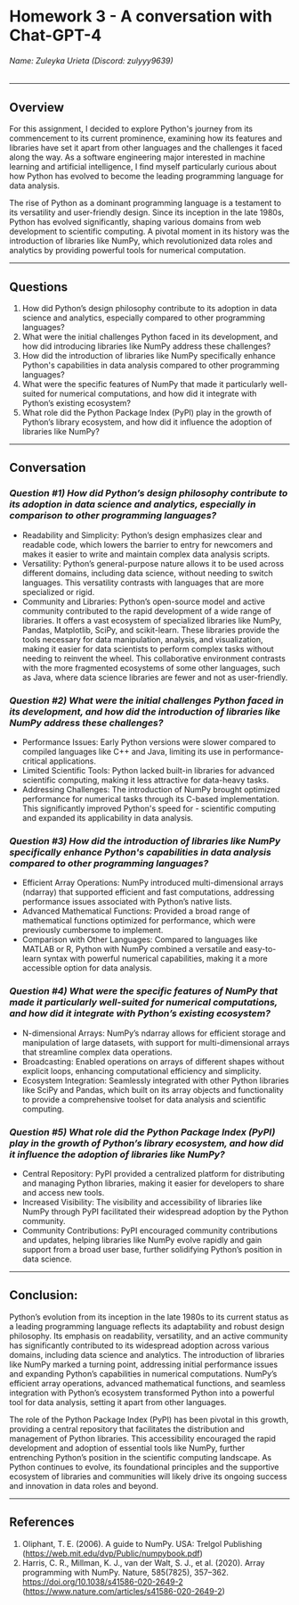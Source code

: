 # Homework 3 - A conversation with Chat-GPT-4
###### Name: Zuleyka Urieta (Discord: zulyyy9639)
*** 
## Overview

For this assignment, I decided to explore Python's journey from its commencement to its current prominence, examining how its features and libraries have set it apart from other languages and the challenges it faced along the way. As a software engineering major interested in machine learning and artificial intelligence, I find myself particularly curious about how Python has evolved to become the leading programming language for data analysis.

The rise of Python as a dominant programming language is a testament to its versatility and user-friendly design. Since its inception in the late 1980s, Python has evolved significantly, shaping various domains from web development to scientific computing. A pivotal moment in its history was the introduction of libraries like NumPy, which revolutionized data roles and analytics by providing powerful tools for numerical computation. 

---
## Questions

1) How did Python’s design philosophy contribute to its adoption in data science and analytics, especially compared to other programming languages? <br>
2) What were the initial challenges Python faced in its development, and how did introducing libraries like NumPy address these challenges? <br>
3) How did the introduction of libraries like NumPy specifically enhance Python's capabilities in data analysis compared to other programming languages? <br>
4) What were the specific features of NumPy that made it particularly well-suited for numerical computations, and how did it integrate with Python’s existing ecosystem? <br>
5) What role did the Python Package Index (PyPI) play in the growth of Python’s library ecosystem, and how did it influence the adoption of libraries like NumPy? <br>

---
## Conversation 
### <em> Question #1) How did Python’s design philosophy contribute to its adoption in data science and analytics, especially in comparison to other programming languages? </em>

- Readability and Simplicity: Python’s design emphasizes clear and readable code, which lowers the barrier to entry for newcomers and makes it easier to write and maintain complex data analysis scripts. 
- Versatility: Python’s general-purpose nature allows it to be used across different domains, including data science, without needing to switch languages. This versatility contrasts with languages that are more specialized or rigid.
- Community and Libraries: Python’s open-source model and active community contributed to the rapid development of a wide range of libraries. It offers a vast ecosystem of specialized libraries like NumPy, Pandas, Matplotlib, SciPy, and scikit-learn. These libraries provide the tools necessary for data manipulation, analysis, and visualization, making it easier for data scientists to perform complex tasks without needing to reinvent the wheel. This collaborative environment contrasts with the more fragmented ecosystems of some other languages, such as Java, where data science libraries are fewer and not as user-friendly.

### <em> Question #2) What were the initial challenges Python faced in its development, and how did the introduction of libraries like NumPy address these challenges? </em>

- Performance Issues: Early Python versions were slower compared to compiled languages like C++ and Java, limiting its use in performance-critical applications.
- Limited Scientific Tools: Python lacked built-in libraries for advanced scientific computing, making it less attractive for data-heavy tasks.
- Addressing Challenges: The introduction of NumPy brought optimized performance for numerical tasks through its C-based implementation. This significantly improved Python's speed for - scientific computing and expanded its applicability in data analysis.

### <em> Question #3) How did the introduction of libraries like NumPy specifically enhance Python's capabilities in data analysis compared to other programming languages? </em>

- Efficient Array Operations: NumPy introduced multi-dimensional arrays (ndarray) that supported efficient and fast computations, addressing performance issues associated with Python’s native lists. 
- Advanced Mathematical Functions: Provided a broad range of mathematical functions optimized for performance, which were previously cumbersome to implement.
- Comparison with Other Languages: Compared to languages like MATLAB or R, Python with NumPy combined a versatile and easy-to-learn syntax with powerful numerical capabilities, making it a more accessible option for data analysis.

### <em> Question #4) What were the specific features of NumPy that made it particularly well-suited for numerical computations, and how did it integrate with Python’s existing ecosystem? </em>

- N-dimensional Arrays: NumPy’s ndarray allows for efficient storage and manipulation of large datasets, with support for multi-dimensional arrays that streamline complex data operations.
- Broadcasting: Enabled operations on arrays of different shapes without explicit loops, enhancing computational efficiency and simplicity.
- Ecosystem Integration: Seamlessly integrated with other Python libraries like SciPy and Pandas, which built on its array objects and functionality to provide a comprehensive toolset for data analysis and scientific computing.

### <em> Question #5) What role did the Python Package Index (PyPI) play in the growth of Python’s library ecosystem, and how did it influence the adoption of libraries like NumPy? </em>

- Central Repository: PyPI provided a centralized platform for distributing and managing Python libraries, making it easier for developers to share and access new tools.
- Increased Visibility: The visibility and accessibility of libraries like NumPy through PyPI facilitated their widespread adoption by the Python community.
-  Community Contributions: PyPI encouraged community contributions and updates, helping libraries like NumPy evolve rapidly and gain support from a broad user base, further solidifying Python’s position in data science.

---
## Conclusion:
Python’s evolution from its inception in the late 1980s to its current status as a leading programming language reflects its adaptability and robust design philosophy. Its emphasis on readability, versatility, and an active community has significantly contributed to its widespread adoption across various domains, including data science and analytics. The introduction of libraries like NumPy marked a turning point, addressing initial performance issues and expanding Python’s capabilities in numerical computations. NumPy’s efficient array operations, advanced mathematical functions, and seamless integration with Python’s ecosystem transformed Python into a powerful tool for data analysis, setting it apart from other languages.

The role of the Python Package Index (PyPI) has been pivotal in this growth, providing a central repository that facilitates the distribution and management of Python libraries. This accessibility encouraged the rapid development and adoption of essential tools like NumPy, further entrenching Python’s position in the scientific computing landscape. As Python continues to evolve, its foundational principles and the supportive ecosystem of libraries and communities will likely drive its ongoing success and innovation in data roles and beyond.

---
## References
1. Oliphant, T. E. (2006). A guide to NumPy. USA: Trelgol Publishing (https://web.mit.edu/dvp/Public/numpybook.pdf)
3. Harris, C. R., Millman, K. J., van der Walt, S. J., et al. (2020). Array programming with NumPy. Nature, 585(7825), 357–362. https://doi.org/10.1038/s41586-020-2649-2 (https://www.nature.com/articles/s41586-020-2649-2)
